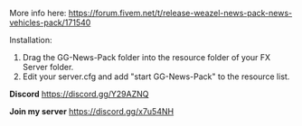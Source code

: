 More info here:
https://forum.fivem.net/t/release-weazel-news-pack-news-vehicles-pack/171540

Installation:
1. Drag the GG-News-Pack folder into the resource folder of your FX Server folder.
2. Edit your server.cfg and add "start GG-News-Pack" to the resource list.

**Discord**
https://discord.gg/Y29AZNQ

**Join my server**
https://discord.gg/x7u54NH

